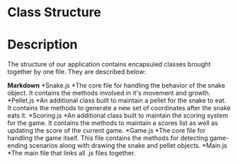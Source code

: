 Class Structure
=====================

Description
=====================
The structure of our application contains encapsuled classes brought together by one file.  They are described below:

**Markdown**
*Snake.js
	*The core file for handling the behavior of the snake object.  It contains the methods involved in it's movement and growth.
*Pellet.js
	*An additional class built to maintain a pellet for the snake to eat.  It contains the methods to generate a new set of coordinates after the snake eats it.
*Scoring.js
	*An additional class built to maintain the scoring system for the game.  It contains the methods to maintain a scores list as well as updating the score of the current game.
*Game.js
	*The core file for handling the game itself.  This file contains the methods for detecting game-ending scenarios along with drawing the snake and pellet objects.
*Main.js
	*The main file that links all .js files together.
